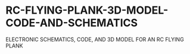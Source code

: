 # RC-FLYING-PLANK-3D-MODEL-CODE-AND-SCHEMATICS
ELECTRONIC SCHEMATICS, CODE, AND 3D MODEL FOR AN RC FLYING PLANK
